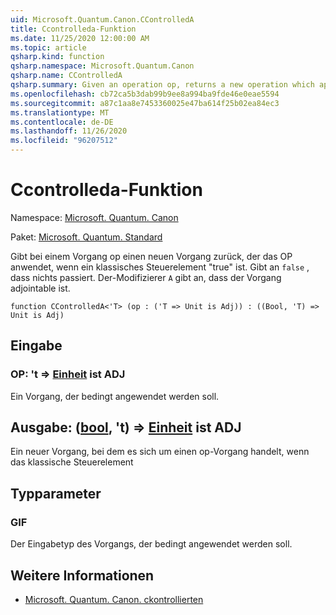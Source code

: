 ```yaml
---
uid: Microsoft.Quantum.Canon.CControlledA
title: Ccontrolleda-Funktion
ms.date: 11/25/2020 12:00:00 AM
ms.topic: article
qsharp.kind: function
qsharp.namespace: Microsoft.Quantum.Canon
qsharp.name: CControlledA
qsharp.summary: Given an operation op, returns a new operation which applies the op if a classical control bit is true. If `false`, nothing happens. The modifier `A` indicates that the operation is adjointable.
ms.openlocfilehash: cb72ca5b3dab99b9ee8a994ba9fde46e0eae5594
ms.sourcegitcommit: a87c1aa8e7453360025e47ba614f25b02ea84ec3
ms.translationtype: MT
ms.contentlocale: de-DE
ms.lasthandoff: 11/26/2020
ms.locfileid: "96207512"
---
```

# <a name="ccontrolleda-function"></a>Ccontrolleda-Funktion

Namespace: [Microsoft. Quantum. Canon](xref:Microsoft.Quantum.Canon)

Paket: [Microsoft. Quantum. Standard](https://nuget.org/packages/Microsoft.Quantum.Standard)


Gibt bei einem Vorgang op einen neuen Vorgang zurück, der das OP anwendet, wenn ein klassisches Steuerelement "true" ist. Gibt an `false` , dass nichts passiert.
Der-Modifizierer `A` gibt an, dass der Vorgang adjointable ist.

```qsharp
function CControlledA<'T> (op : ('T => Unit is Adj)) : ((Bool, 'T) => Unit is Adj)
```


## <a name="input"></a>Eingabe

### <a name="op--t--unit--is-adj"></a>OP: 't => [Einheit](xref:microsoft.quantum.lang-ref.unit)  ist ADJ

Ein Vorgang, der bedingt angewendet werden soll.



## <a name="output--boolt--unit--is-adj"></a>Ausgabe: ([bool](xref:microsoft.quantum.lang-ref.bool), 't) => [Einheit](xref:microsoft.quantum.lang-ref.unit)  ist ADJ

Ein neuer Vorgang, bei dem es sich um einen op-Vorgang handelt, wenn das klassische Steuerelement

## <a name="type-parameters"></a>Typparameter

### <a name="t"></a>GIF

Der Eingabetyp des Vorgangs, der bedingt angewendet werden soll.

## <a name="see-also"></a>Weitere Informationen

- [Microsoft. Quantum. Canon. ckontrollierten](xref:Microsoft.Quantum.Canon.CControlled)